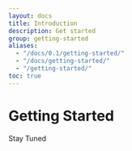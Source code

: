 ```yaml
---
layout: docs
title: Introduction
description: Get started
group: getting-started
aliases:
  - "/docs/0.1/getting-started/"
  - "/docs/getting-started/"
  - "/getting-started/"
toc: true
---
```


# Getting Started

Stay Tuned
